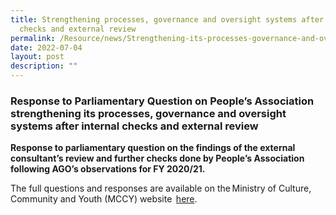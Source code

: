 ```yaml
---
title: Strengthening processes, governance and oversight systems after internal
  checks and external review
permalink: /Resource/news/Strengthening-its-processes-governance-and-oversight-systems/
date: 2022-07-04
layout: post
description: ""
---
```

### Response to Parliamentary Question on People’s Association strengthening its processes, governance and oversight systems after internal checks and external review

**Response to parliamentary question on the findings of the external consultant’s review and further checks done by People’s Association following AGO’s observations for FY 2020/21.**


The full questions and responses are available on the Ministry of Culture, Community and Youth (MCCY) website  [here](https://www.mccy.gov.sg/about-us/news-and-resources/parliamentary-matters/2022/July/peoples-association-processes-governance-oversight-systems-internal-checks-external-review).
